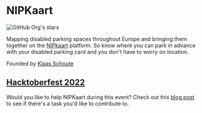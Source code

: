 # NIPKaart

![GitHub Org's stars](https://img.shields.io/github/stars/nipkaart?style=social)

Mapping disabled parking spaces throughout Europe and bringing them together on the [NIPkaart][nipkaart] platform. So know where you can park in advance with your disabled parking card and you don't have to worry on location.

Founded by [Klaas Schoute][klaas]

## [Hacktoberfest 2022][hacktoberfest]

Would you like to help NIPKaart during this event? Check out this [blog post][nipkaart-blog] to see if there's a task you'd like to contribute to.


<!-- Links -->
[nipkaart]: https://nipkaart.nl
[klaas]: https://github.com/klaasnicolaas

[hacktoberfest]: https://hacktoberfest.com
[nipkaart-blog]: https://student-techlife.com/2022/09/27/hacktoberfest-2022